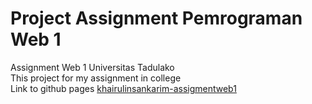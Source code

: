 # Project Assignment Pemrograman Web 1
Assignment Web 1 Universitas Tadulako <br> 
This project for my assignment in college <br>
Link to github pages [khairulinsankarim-assigmentweb1](https://kuramocheez.github.io/khairulinsankarim-assignmentweb1/)

